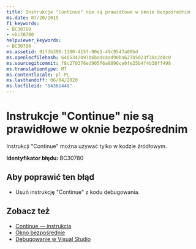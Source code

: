 ```yaml
---
title: Instrukcje "Continue" nie są prawidłowe w oknie bezpośrednim
ms.date: 07/20/2015
f1_keywords:
- BC30780
- vbc30780
helpviewer_keywords:
- BC30780
ms.assetid: 91f3b390-1180-415f-90e1-49c9547a00bd
ms.openlocfilehash: 6405342097b6badc4ad90ba627b5823f38c2d8c0
ms.sourcegitcommit: f8c270376ed905f6a8896ce0fe25b4f4b38ff498
ms.translationtype: MT
ms.contentlocale: pl-PL
ms.lasthandoff: 06/04/2020
ms.locfileid: "84361440"
---
```

# <a name="continue-statements-are-not-valid-in-the-immediate-window"></a>Instrukcje "Continue" nie są prawidłowe w oknie bezpośrednim
Instrukcji "Continue" można używać tylko w kodzie źródłowym.  
  
 **Identyfikator błędu:** BC30780  
  
## <a name="to-correct-this-error"></a>Aby poprawić ten błąd  
  
- Usuń instrukcję "Continue" z kodu debugowania.  
  
## <a name="see-also"></a>Zobacz też

- [Continue — instrukcja](../language-reference/statements/continue-statement.md)
- [Okno bezpośrednie](/visualstudio/ide/reference/immediate-window)
- [Debugowanie w Visual Studio](/visualstudio/debugger/debugger-feature-tour)
